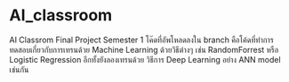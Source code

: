 # AI_classroom
AI Classrom Final Project Semester 1
โค๊ดที่อัพโหลดลงใน branch คือโค้ดที่ทำการทดสอบเกี่ยวกับการเทรนด้วย Machine Learning ด้วยวิธีต่างๆ เช่น RandomForrest หรือ Logistic Regression อีกทั้งยังลองเทรนด้วย
วิธีการ Deep Learning อย่าง ANN model เช่นกัน
